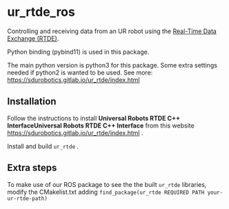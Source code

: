 # ur_rtde_ros

Controlling and receiving data from an UR robot using the [Real-Time Data Exchange (RTDE)](https://www.universal-robots.com/how-tos-and-faqs/how-to/ur-how-tos/real-time-data-exchange-rtde-guide-22229/). 

Python binding (pybind11) is used in this package.

The main python version is python3 for this package. Some extra settings needed if python2 is wanted to be used. See more: https://sdurobotics.gitlab.io/ur_rtde/index.html



## Installation

Follow the instructions to install **Universal Robots RTDE C++ InterfaceUniversal Robots RTDE C++ Interface** from this website https://sdurobotics.gitlab.io/ur_rtde/index.html .

Install and build `ur_rtde` .



## Extra steps

To make use of our ROS package to see the the built `ur_rtde` libraries, modify the CMakelist.txt adding `find_package(ur_rtde REQUIRED PATH your-ur-rtde-path)`
